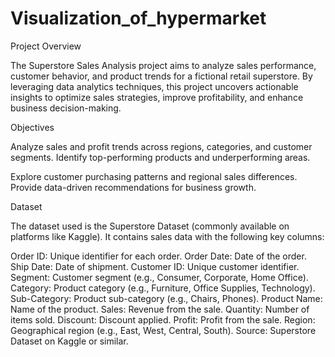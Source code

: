 # Visualization_of_hypermarket
Project Overview

The Superstore Sales Analysis project aims to analyze sales performance, customer behavior, and product trends for a fictional retail superstore. By leveraging data analytics techniques, this project uncovers actionable insights to optimize sales strategies, improve profitability, and enhance business decision-making.

Objectives

Analyze sales and profit trends across regions, categories, and customer segments.
Identify top-performing products and underperforming areas.

Explore customer purchasing patterns and regional sales differences.
Provide data-driven recommendations for business growth.

Dataset

The dataset used is the Superstore Dataset (commonly available on platforms like Kaggle). It contains sales data with the following key columns:

Order ID: Unique identifier for each order.
Order Date: Date of the order.
Ship Date: Date of shipment.
Customer ID: Unique customer identifier.
Segment: Customer segment (e.g., Consumer, Corporate, Home Office).
Category: Product category (e.g., Furniture, Office Supplies, Technology).
Sub-Category: Product sub-category (e.g., Chairs, Phones).
Product Name: Name of the product.
Sales: Revenue from the sale.
Quantity: Number of items sold.
Discount: Discount applied.
Profit: Profit from the sale.
Region: Geographical region (e.g., East, West, Central, South).
Source: Superstore Dataset on Kaggle or similar.
